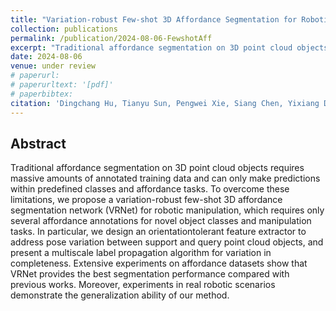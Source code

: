 ```yaml
---
title: "Variation-robust Few-shot 3D Affordance Segmentation for Robotic Manipulation"
collection: publications
permalink: /publication/2024-08-06-FewshotAff
excerpt: "Traditional affordance segmentation on 3D point cloud objects requires massive amounts of annotated training data and can only make predictions within predefined classes and affordance tasks. ..."
date: 2024-08-06
venue: under review
# paperurl: 
# paperurltext: '[pdf]'
# paperbibtex: 
citation: 'Dingchang Hu, Tianyu Sun, Pengwei Xie, Siang Chen, Yixiang Dai, Huazhong Yang, Guijin Wang. (2024). Variation-robust Few-shot 3D Affordance Segmentation for Robotic Manipulation.'
---
```

## Abstract


Traditional affordance segmentation on 3D point cloud objects requires massive amounts of annotated training data and can only make predictions within predefined classes and affordance tasks. To overcome these limitations, we propose a variation-robust few-shot 3D affordance segmentation network (VRNet) for robotic manipulation, which requires only several affordance annotations for novel object classes and manipulation tasks. In particular, we design an orientationtolerant feature extractor to address pose variation between support and query point cloud objects, and present a multiscale label propagation algorithm for variation in completeness. Extensive experiments on affordance datasets show that VRNet provides the best segmentation performance compared with previous works. Moreover, experiments in real robotic scenarios demonstrate the generalization ability of our method.